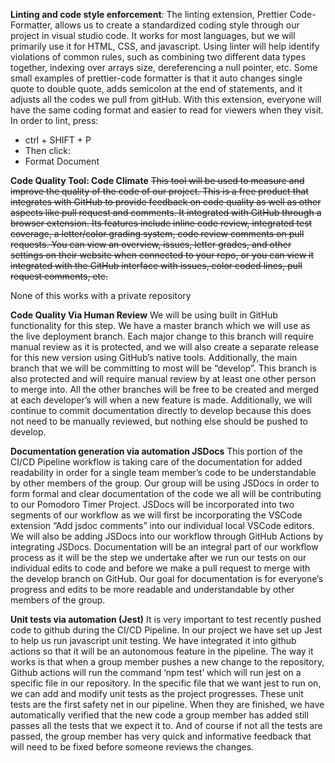**Linting and code style enforcement**: The linting extension, Prettier Code-Formatter, allows us to create a standardized coding style through our project in visual studio code. It works for most languages, but we will primarily use it for HTML, CSS, and javascript. Using linter will help identify violations of common rules, such as combining two different data types together, indexing over arrays size, dereferencing a null pointer, etc. Some small examples of prettier-code formatter is that it auto changes single quote to double quote, adds semicolon at the end of statements, and it adjusts all the codes we pull from gitHub. With this extension, everyone will have the same coding format and easier to read for viewers when they visit.
In order to lint, press:
 - ctrl + SHIFT + P
 - Then click:
 - Format Document

 
**Code Quality Tool: Code Climate**
<del> This tool will be used to measure and improve the quality of the code of our project. This is a free product that integrates with GitHub to provide feedback on code quality as well as other aspects like pull request and comments. It integrated with GitHub through a browser extension. Its features include inline code review, integrated test coverage, a letter/color grading system, code review comments on pull requests. You can view an overview, issues, letter grades, and other settings on their website when connected to your repo, or you can view it integrated with the GitHub interface with issues, color coded lines, pull request comments, etc.  </del>

None of this works with a private repository
 
**Code Quality Via Human Review**
We will be using built in GitHub functionality for this step. We have a master branch which we will use as the live deployment branch. Each major change to this branch will require manual review as it is protected, and we will also create a separate release for this new version using GitHub’s native tools. Additionally, the main branch that we will be committing to most will be “develop”. This branch is also protected and will require manual review by at least one other person to merge into. All the other branches will be free to be created and merged at each developer’s will when a new feature is made. Additionally, we will continue to commit documentation directly to develop because this does not need to be manually reviewed, but nothing else should be pushed to develop.   
 
**Documentation generation via automation JSDocs**
 This portion of the CI/CD Pipeline workflow is taking care of the documentation for added readability in order for a single team member’s code to be understandable by other members of the group.  Our group will be using JSDocs in order to form formal and clear documentation of the code we all will be contributing to our Pomodoro Timer Project.  JSDocs will be incorporated into two segments of our workflow as we will first be incorporating the VSCode extension “Add jsdoc comments” into our individual local VSCode editors.  We will also be adding JSDocs into our workflow through GitHub Actions by integrating JSDocs.  Documentation will be an integral part of our workflow process as it will be the step we undertake after we run our tests on our individual edits to code and before we make a pull request to merge with the develop branch on GitHub.  Our goal for documentation is for everyone’s progress and edits to be more readable and understandable by other members of the group.
  
**Unit tests via automation (Jest)**
It is very important to test recently pushed code to github during the CI/CD Pipeline. In our project we have set up Jest to help us run javascript unit testing. We have integrated it into github actions so that it will be an autonomous feature in the pipeline. The way it works is that when a group member pushes a new change to the repository, Github actions will run the command ‘npm test’ which will run jest on a specific file in our repository. In the specific file that we want jest to run on, we can add and modify unit tests as the project progresses. These unit tests are the first safety net in our pipeline. When they are finished, we have automatically verified that the new code a group member has added still passes all the tests that we expect it to. And of course if not all the tests are passed, the group member has very quick and informative feedback that will need to be fixed before someone reviews the changes.
